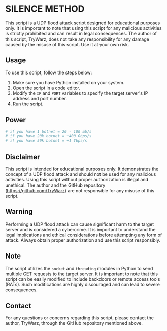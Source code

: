# SILENCE METHOD

This script is a UDP flood attack script designed for educational purposes only. It is important to note that using this script for any malicious activities is strictly prohibited and can result in legal consequences. The author of this script, TryWarz, does not take any responsibility for any damage caused by the misuse of this script. Use it at your own risk.

## Usage

To use this script, follow the steps below:

1. Make sure you have Python installed on your system.
2. Open the script in a code editor.
3. Modify the `IP` and `PORT` variables to specify the target server's IP address and port number.
4. Run the script.

## Power

```py
# if you have 1 botnet = 20 - 100 mb/s
# if you have 20k botnet = +400 Gbps/s
# if you have 50k botnet = +1 Tbps/s
```

## Disclaimer

This script is intended for educational purposes only. It demonstrates the concept of a UDP flood attack and should not be used for any malicious activities. Using this script without proper authorization is illegal and unethical. The author and the GitHub repository (https://github.com/TryWarz) are not responsible for any misuse of this script.

## Warning

Performing a UDP flood attack can cause significant harm to the target server and is considered a cybercrime. It is important to understand the legal implications and ethical considerations before attempting any form of attack. Always obtain proper authorization and use this script responsibly.

## Note

The script utilizes the `socket` and `threading` modules in Python to send multiple GET requests to the target server. It is important to note that this script can be easily modified to include backdoors or remote access tools (RATs). Such modifications are highly discouraged and can lead to severe consequences.

## Contact

For any questions or concerns regarding this script, please contact the author, TryWarz, through the GitHub repository mentioned above.
